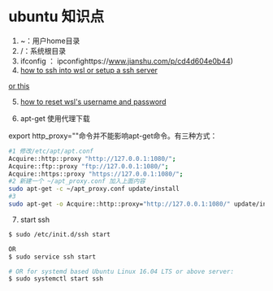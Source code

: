 # ubuntu 知识点

1. ~：用户home目录
2. /：系统根目录
3. ifconfig ： ipconfighttps://www.jianshu.com/p/cd4d604e0b44)
4. [how to ssh into wsl or setup a ssh server](https://www.reddit.com/r/bashonubuntuonwindows/comments/5gh4c8/ssh_to_bash_on_wsl/)

  [or this](https://www.jianshu.com/p/cd4d604e0b44)
  
5. [how to reset wsl's username and password](https://docs.microsoft.com/en-us/windows/wsl/user-support)

6. apt-get 使用代理下载

export http_proxy=""命令并不能影响apt-get命令。有三种方式：
``` bash
#1 修改/etc/apt/apt.conf
Acquire::http::proxy "http://127.0.0.1:1080/";
Acquire::ftp::proxy "ftp://127.0.0.1:1080/";
Acquire::https::proxy "https://127.0.0.1:1080/";
#2 新建一个 ~/apt_proxy.conf 加入上面内容
sudo apt-get -c ~/apt_proxy.conf update/install
#3 
sudo apt-get -o Acquire::http::proxy="http://127.0.0.1:1080/" update/install 
```

7. start ssh 

``` bash
$ sudo /etc/init.d/ssh start

OR
$ sudo service ssh start

# OR for systemd based Ubuntu Linux 16.04 LTS or above server:
$ sudo systemctl start ssh 
```
